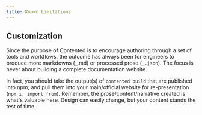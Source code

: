 ```yaml
---
title: Known Limitations
---
```


## Customization

Since the purpose of Contented is to encourage authoring through a set of tools and workflows, the outcome has always
been for engineers to produce more markdowns (_.md) or processed prose (`_.json`). The focus is never about building a
complete documentation website.

In fact, you should take the output(s) of `contented build` that are published into npm; and pull them into your
main/official website for re-presentation (`npm i, import from`). Remember, the prose/content/narrative created is
what's valuable here. Design can easily change, but your content stands the test of time.
